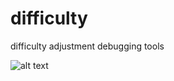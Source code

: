 # difficulty
difficulty adjustment debugging tools

![alt text](https://github.com/cryptozeny/difficulty/blob/master/SugarchainTestnet-YesPower10Sugar-DigiShieldN255.png?raw=true)
